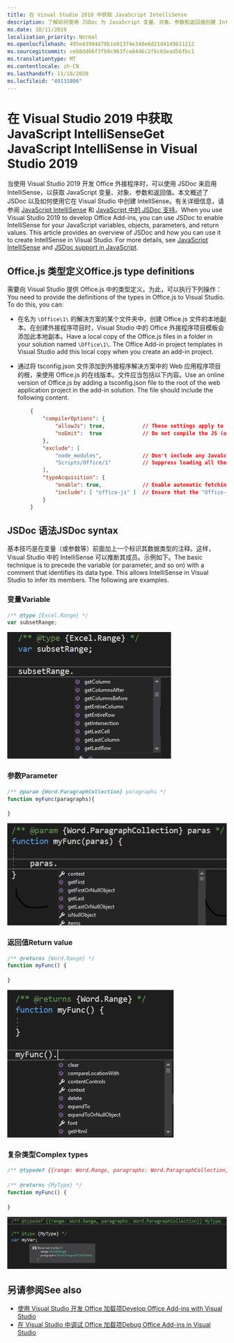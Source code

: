 ```yaml
---
title: 在 Visual Studio 2019 中获取 JavaScript IntelliSense
description: 了解如何使用 JSDoc 为 JavaScript 变量、对象、参数和返回值创建 IntelliSense。
ms.date: 10/11/2019
localization_priority: Normal
ms.openlocfilehash: 495e43994d78b1e01374e348e6d21d41d9611212
ms.sourcegitcommit: ceb8dd66f3fb9c963fce8446c2f6c65ead56fbc1
ms.translationtype: MT
ms.contentlocale: zh-CN
ms.lasthandoff: 11/18/2020
ms.locfileid: "49131806"
---
```

# <a name="get-javascript-intellisense-in-visual-studio-2019"></a><span data-ttu-id="c0f84-103">在 Visual Studio 2019 中获取 JavaScript IntelliSense</span><span class="sxs-lookup"><span data-stu-id="c0f84-103">Get JavaScript IntelliSense in Visual Studio 2019</span></span>

<span data-ttu-id="c0f84-p101">当使用 Visual Studio 2019 开发 Office 外接程序时，可以使用 JSDoc 来启用 IntelliSense，以获取 JavaScript 变量、对象、参数和返回值。本文概述了 JSDoc 以及如何使用它在 Visual Studio 中创建 IntellSense。有关详细信息，请参阅 [JavaScript IntelliSense](/visualstudio/ide/javascript-intellisense) 和 [JavaScript 中的 JSDoc 支持](https://github.com/Microsoft/TypeScript/wiki/JsDoc-support-in-JavaScript)。</span><span class="sxs-lookup"><span data-stu-id="c0f84-p101">When you use Visual Studio 2019 to develop Office Add-ins, you can use JSDoc to enable IntelliSense for your JavaScript variables, objects, parameters, and return values. This article provides an overview of JSDoc and how you can use it to create IntellSense in Visual Studio. For more details, see [JavaScript IntelliSense](/visualstudio/ide/javascript-intellisense) and [JSDoc support in JavaScript](https://github.com/Microsoft/TypeScript/wiki/JsDoc-support-in-JavaScript).</span></span> 

## <a name="officejs-type-definitions"></a><span data-ttu-id="c0f84-107">Office.js 类型定义</span><span class="sxs-lookup"><span data-stu-id="c0f84-107">Office.js type definitions</span></span>

<span data-ttu-id="c0f84-p102">需要向 Visual Studio 提供 Office.js 中的类型定义。为此，可以执行下列操作：</span><span class="sxs-lookup"><span data-stu-id="c0f84-p102">You need to provide the definitions of the types in Office.js to Visual Studio. To do this, you can:</span></span>

- <span data-ttu-id="c0f84-p103">在名为 `\Office\1\` 的解决方案的某个文件夹中，创建 Office.js 文件的本地副本。在创建外接程序项目时，Visual Studio 中的 Office 外接程序项目模板会添加此本地副本。</span><span class="sxs-lookup"><span data-stu-id="c0f84-p103">Have a local copy of the Office.js files in a folder in your solution named `\Office\1\`. The Office Add-in project templates in Visual Studio add this local copy when you create an add-in project.</span></span> 
- <span data-ttu-id="c0f84-p104">通过将 tsconfig.json 文件添加到外接程序解决方案中的 Web 应用程序项目的根，来使用 Office.js 的在线版本。文件应当包括以下内容。</span><span class="sxs-lookup"><span data-stu-id="c0f84-p104">Use an online version of Office.js by adding a tsconfig.json file to the root of the web application project in the add-in solution. The file should include the following content.</span></span>

    ```json
        {
            "compilerOptions": {
                "allowJs": true,            // These settings apply to JavaScript files also.
                "noEmit":  true             // Do not compile the JS (or TS) files in this project.
            },
            "exclude": [
                "node_modules",             // Don't include any JavaScript found under "node_modules".
                "Scripts/Office/1"          // Suppress loading all the JavaScript files from the Office NuGet package.
            ],
            "typeAcquisition": {
                "enable": true,             // Enable automatic fetching of type definitions for detected JavaScript libraries.
                "include": [ "office-js" ]  // Ensure that the "Office-js" type definition is fetched.
            }
        }
    ```

## <a name="jsdoc-syntax"></a><span data-ttu-id="c0f84-114">JSDoc 语法</span><span class="sxs-lookup"><span data-stu-id="c0f84-114">JSDoc syntax</span></span>

<span data-ttu-id="c0f84-p105">基本技巧是在变量（或参数等）前面加上一个标识其数据类型的注释。这样，Visual Studio 中的 IntelliSense 可以推断其成员。示例如下。</span><span class="sxs-lookup"><span data-stu-id="c0f84-p105">The basic technique is to precede the variable (or parameter, and so on) with a comment that identifies its data type. This allows IntelliSense in Visual Studio to infer its members. The following are examples.</span></span>

### <a name="variable"></a><span data-ttu-id="c0f84-118">变量</span><span class="sxs-lookup"><span data-stu-id="c0f84-118">Variable</span></span>

```js
/** @type {Excel.Range} */
var subsetRange;
```

![显示 "subsetRange" 变量的智能感知摘录的屏幕截图](../images/intellisense-vs17-var.png)

### <a name="parameter"></a><span data-ttu-id="c0f84-120">参数</span><span class="sxs-lookup"><span data-stu-id="c0f84-120">Parameter</span></span>

```js
/** @param {Word.ParagraphCollection} paragraphs */
function myFunc(paragraphs){

}
```

![显示 JavaScript 示例中的 "paras" 参数的智能感知摘要的屏幕截图 ("段落" 参数) ](../images/intellisense-vs17-param.png)

### <a name="return-value"></a><span data-ttu-id="c0f84-122">返回值</span><span class="sxs-lookup"><span data-stu-id="c0f84-122">Return value</span></span>

```js
/** @returns {Word.Range} */
function myFunc() {

}
```

![显示 "myFunc ( # B1" 返回值的智能感知摘录的屏幕截图](../images/intellisense-vs17-return.png)

### <a name="complex-types"></a><span data-ttu-id="c0f84-124">复杂类型</span><span class="sxs-lookup"><span data-stu-id="c0f84-124">Complex types</span></span>

```js
/** @typedef {{range: Word.Range, paragraphs: Word.ParagraphCollection}} MyType

/** @returns {MyType} */
function myFunc() {

}
```

![显示 "var myVar;" 的复杂类型声明的 IntelliSense 的屏幕截图（示例）](../images/intellisense-vs17-complex-type.png)

## <a name="see-also"></a><span data-ttu-id="c0f84-126">另请参阅</span><span class="sxs-lookup"><span data-stu-id="c0f84-126">See also</span></span>

- [<span data-ttu-id="c0f84-127">使用 Visual Studio 开发 Office 加载项</span><span class="sxs-lookup"><span data-stu-id="c0f84-127">Develop Office Add-ins with Visual Studio</span></span>](develop-add-ins-visual-studio.md)
- [<span data-ttu-id="c0f84-128">在 Visual Studio 中调试 Office 加载项</span><span class="sxs-lookup"><span data-stu-id="c0f84-128">Debug Office Add-ins in Visual Studio</span></span>](debug-office-add-ins-in-visual-studio.md)
